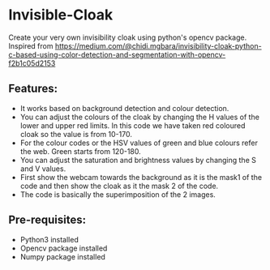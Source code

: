 # Invisible-Cloak

Create your very own invisibility cloak using python's opencv package. Inspired from https://medium.com/@chidi.mgbara/invisibility-cloak-python-c-based-using-color-detection-and-segmentation-with-opencv-f2b1c05d2153 



## Features:
* It works based on background detection and colour detection.
* You can adjust the colours of the cloak by changing the H values of the lower and upper red limits. In this code we have taken red coloured cloak so the value is from 10-170.
* For the colour codes or the HSV values of green and blue colours refer the web. Green starts from 120-180.
* You can adjust the saturation and brightness values by changing the S and V values.
* First show the webcam towards the background as it is the mask1 of the code and then show the cloak as it the mask 2 of the code.
* The code is basically the superimposition of the 2 images.

## Pre-requisites:
* Python3 installed
* Opencv package installed
* Numpy package installed

